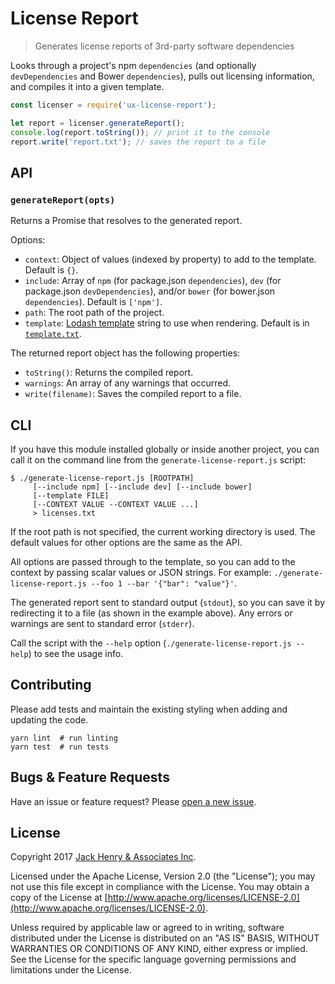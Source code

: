# License Report

> Generates license reports of 3rd-party software dependencies

Looks through a project's npm `dependencies` (and optionally `devDependencies` and Bower `dependencies`), pulls out licensing information, and compiles it into a given template.

```javascript
const licenser = require('ux-license-report');

let report = licenser.generateReport();
console.log(report.toString()); // print it to the console
report.write('report.txt'); // saves the report to a file
```

## API

### `generateReport(opts)`

Returns a Promise that resolves to the generated report.

Options:

* `context`: Object of values (indexed by property) to add to the template. Default is `{}`.
* `include`: Array of `npm` (for package.json `dependencies`), `dev` (for package.json `devDependencies`), and/or `bower` (for bower.json `dependencies`). Default is `['npm']`.
* `path`: The root path of the project.
* `template`: [Lodash template](https://lodash.com/docs/4.17.4#template) string to use when rendering. Default is in [`template.txt`](https://github.com/Banno/ux-license-report/blob/master/template.txt).

The returned report object has the following properties:

* `toString()`: Returns the compiled report.
* `warnings`: An array of any warnings that occurred.
* `write(filename)`: Saves the compiled report to a file.

## CLI

If you have this module installed globally or inside another project, you can call it on the command line from the `generate-license-report.js` script:

```
$ ./generate-license-report.js [ROOTPATH]
     [--include npm] [--include dev] [--include bower]
     [--template FILE]
     [--CONTEXT VALUE --CONTEXT VALUE ...]
     > licenses.txt
```

If the root path is not specified, the current working directory is used. The default values for other options are the same as the API.

All options are passed through to the template, so you can add to the context by passing scalar values or JSON strings. For example: `./generate-license-report.js --foo 1 --bar '{"bar": "value"}'`.

The generated report sent to standard output (`stdout`), so you can save it by redirecting it to a file (as shown in the example above). Any errors or warnings are sent to standard error (`stderr`).

Call the script with the `--help` option (`./generate-license-report.js --help`) to see the usage info.

## Contributing

Please add tests and maintain the existing styling when adding and updating the code.

```
yarn lint  # run linting
yarn test  # run tests
```

## Bugs & Feature Requests

Have an issue or feature request? Please [open a new issue](https://github.com/Banno/ux-license-report/issues/new).

## License

Copyright 2017 [Jack Henry & Associates Inc](https://www.jackhenry.com/).

Licensed under the Apache License, Version 2.0 (the "License"); you may not use this file except in compliance with the License. You may obtain a copy of the License at [http://www.apache.org/licenses/LICENSE-2.0](http://www.apache.org/licenses/LICENSE-2.0).

Unless required by applicable law or agreed to in writing, software distributed under the License is distributed on an "AS IS" BASIS, WITHOUT WARRANTIES OR CONDITIONS OF ANY KIND, either express or implied. See the License for the specific language governing permissions and limitations under the License.

